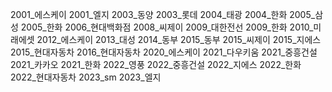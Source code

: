 2001_에스케이
2001_엘지
2003_동양
2003_롯데
2004_태광
2004_한화
2005_삼성
2005_한화
2006_현대백화점
2008_씨제이
2009_대한전선
2009_한화
2010_미래에셋
2012_에스케이
2013_대성
2014_동부
2015_동부
2015_씨제이
2015_지에스
2015_현대자동차
2016_현대자동차
2020_에스케이
2021_다우키움
2021_중흥건설
2021_카카오
2021_한화
2022_영풍
2022_중흥건설
2022_지에스
2022_한화
2022_현대자동차
2023_sm
2023_엘지
